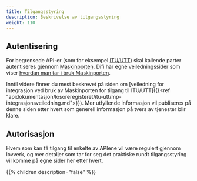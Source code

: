 ```yaml
---
title: Tilgangsstyring
description: Beskrivelse av tilgangsstyring
weight: 110
---
```


## Autentisering

For begrensede API-er (som for eksempel [ITU/UTT](../../apidokumentasjon/losoreregisteret/itu-utt/)) skal kallende parter autentiseres gjennom [Maskinporten](https://difi.github.io/idporten-oidc-dokumentasjon/oidc_guide_maskinporten.html).
Difi har egne veiledningssider som viser [hvordan man tar i bruk Maskinporten](https://samarbeid.difi.no/felleslosninger/maskinporten/ta-i-bruk-maskinporten).

Inntil videre finner du mest beskrevet på siden om [veiledning for integrasjon ved bruk av Maskinporten for tilgang til ITU/UTT]({{<ref "apidokumentasjon/losoreregisteret/itu-utt/mp-integrasjonsveiledning.md">}}).
Mer utfyllende informasjon vil publiseres på denne siden etter hvert som generell informasjon på tvers av tjenester blir klare.

## Autorisasjon

Hvem som kan få tilgang til enkelte av APIene vil være regulert gjennom lovverk, og mer detaljer som tar for seg det praktiske rundt tilgangsstyring vil komme på egne sider her etter hvert.

{{% children description="false" %}}

